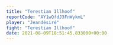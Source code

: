 ```yaml
---
title: "Terestian Illhoof"
reportCode: "AY1wQfdJ3FnWykmL"
player: "Jeandésiré"
fight: "Terestian Illhoof"
date: 2021-08-09T18:51:45.833000+00:00
---
```

